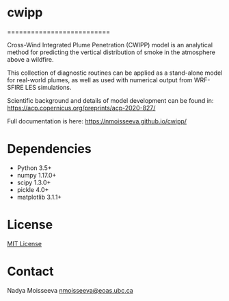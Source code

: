 # cwipp
==========================

Cross-Wind Integrated Plume Penetration (CWIPP) model is an analytical method for predicting the vertical distribution of smoke in the atmosphere above a wildfire.

This collection of diagnostic routines can be applied as a stand-alone model for real-world plumes, as well as used with numerical output from WRF-SFIRE LES simulations.

Scientific background and details of model development can be found in: https://acp.copernicus.org/preprints/acp-2020-827/

Full documentation is here: https://nmoisseeva.github.io/cwipp/

# Dependencies

* Python 3.5+
* numpy 1.17.0+
* scipy 1.3.0+
* pickle 4.0+
* matplotlib 3.1.1+

# License

[MIT License](https://github.com/nmoisseeva/cwipp/LICENSE)

# Contact
Nadya Moisseeva nmoisseeva@eoas.ubc.ca
